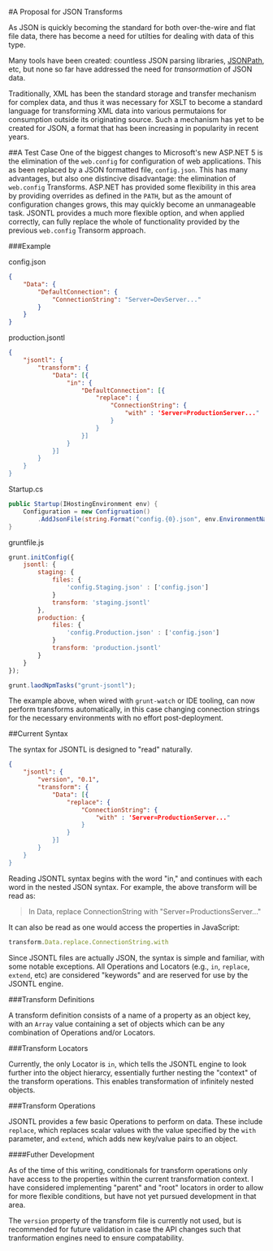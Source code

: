 #A Proposal for JSON Transforms

As JSON is quickly becoming the standard for both over-the-wire and flat file
data, there has become a need for utilties for dealing with data of this type.

Many tools have been created: countless JSON parsing libraries, 
[JSONPath](http://goessner.net/articles/JsonPath/), etc, but none so far have
addressed the need for *transormation* of JSON data.

Traditionally, XML has been the standard storage and transfer mechanism for
complex data, and thus it was necessary for XSLT to become a standard language
for transforming XML data into various permutaions for consumption outside its
originating source.  Such a mechanism has yet to be created for JSON, a format
that has been increasing in popularity in recent years.

##A Test Case
One of the biggest changes to Microsoft's new ASP.NET 5 is the elimination of
the `web.config` for configuration of web applications.  This as been replaced
by a JSON formatted file, `config.json`.  This has many advantages, but
also one distincive disadvantage: the elimination of `web.config` Transforms.
ASP.NET has provided some flexibility in this area by providing overrides as
defined in the `PATH`, but as the amount of configuration changes grows, this 
may quickly become an unmanageable task.  JSONTL provides a much more flexible
option, and when applied correctly, can fully replace the whole of functionality
provided by the previous `web.config` Transorm approach.

###Example

config.json
```json
{
	"Data": {
		"DefaultConnection": {
			"ConnectionString": "Server=DevServer..."
		}
	}
}
```

production.jsontl
```json
{
	"jsontl": {
		"transform": {
			"Data": [{
				"in": {
					"DefaultConnection": [{
						"replace": {
							"ConnectionString": {
								"with" : 'Server=ProductionServer..."
							}
						}
					}]
				}
			}]
		}
	}
}
```

Startup.cs
```cs
public Startup(IHostingEnvironment env) {
	Configuration = new Configruation()
		.AddJsonFile(string.Format("config.{0}.json", env.EnvironmentName));
}
```

gruntfile.js
```js
grunt.initConfig({
	jsontl: {
		staging: {
			files: {
				'config.Staging.json' : ['config.json']
			}
			transform: 'staging.jsontl'	
		},
		production: {
			files: {
				'config.Production.json' : ['config.json']
			}
			transform: 'production.jsontl'	
		}
	}
});

grunt.laodNpmTasks("grunt-jsontl");
```

The example above, when wired with `grunt-watch` or IDE tooling, can now perform
transforms automatically, in this case changing connection strings for the
necessary environments with no effort post-deployment.

##Current Syntax

The syntax for JSONTL is designed to "read" naturally.

```json
{
	"jsontl": {
		"version", "0.1",
		"transform": {
			"Data": [{
				"replace": {
					"ConnectionString": {
						"with" : 'Server=ProductionServer..."
					}
				}
			}]
		}
	}
}
```

Reading JSONTL syntax begins with the word "in," and continues with each word
in the nested JSON syntax.  For example, the above transform will be read as:

> In Data, replace ConnectionString with "Server=ProductionsServer..."

It can also be read as one would access the properties in JavaScript:

```js
transform.Data.replace.ConnectionString.with
```

Since JSONTL files are actually JSON, the syntax is simple and familiar, with
some notable exceptions.  All Operations and Locators (e.g., `in`, `replace`, 
`extend`, etc) are considered "keywords" and are reserved for use by the JSONTL
engine.

###Transform Definitions

A transform definition consists of a name of a property as an object key, with
an `Array` value containing a set of objects which can be any combination of
Operations and/or Locators.

###Transform Locators

Currently, the only Locator is `in`, which tells 
the JSONTL engine to look further into the object hierarcy, essentially further
nesting the "context" of the transform operations.  This enables transformation
of infinitely nested objects.

###Transform Operations

JSONTL provides a few basic Operations to perform on data.  These include 
`replace`, which replaces scalar values with the value specified by the `with`
parameter, and `extend`, which adds new key/value pairs to an object.

####Futher Development

As of the time of this writing, conditionals for transform operations only have
access to the properties within the current transformation context.  I have
considered implementing "parent" and "root" locators in order to allow for more
flexible conditions, but have not yet pursued development in that area.

The `version` property of the transform file is currently not used, but is
recommended for future validation in case the API changes such that tranformation
engines need to ensure compatability.